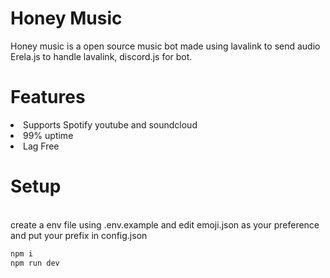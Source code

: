 # Honey Music
Honey music is a open source music bot made using lavalink to send audio
Erela.js to handle lavalink,
discord.js for bot.

# Features
<li> Supports Spotify youtube and soundcloud</li>
<li> 99% uptime</li>
<li> Lag Free </li>

# Setup
<br>
create a env file using .env.example
and edit emoji.json as your preference
and put your prefix in config.json 

```bash
npm i
npm run dev
```
